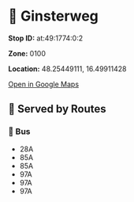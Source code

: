 # 🚉 Ginsterweg


**Stop ID:** at:49:1774:0:2

**Zone:** 0100

**Location:** 48.25449111, 16.49911428

[Open in Google Maps](https://www.google.com/maps?q=48.25449111,16.49911428)

## 🚆 Served by Routes

### 🚌 Bus
- 28A
- 85A
- 85A
- 97A
- 97A
- 97A